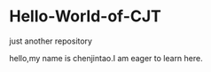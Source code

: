 # Hello-World-of-CJT
just another repository

hello,my name is chenjintao.I am eager to learn here.
